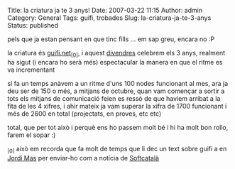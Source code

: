 Title: la criatura ja te 3 anys!
Date: 2007-03-22 11:15
Author: admin
Category: General
Tags: guifi, trobades
Slug: la-criatura-ja-te-3-anys
Status: published

pels que ja estan pensant en que tinc fills ... em sap greu, encara no :P

la criatura és <a href="http://guifi.net" target="_blank" rel="noopener">guifi.net</a><sub>\[0\]</sub>, i aquest <a href="http://guifi.net/ca/node/7838" target="_blank" rel="noopener">divendres</a> celebrem els 3 anys, realment ha sigut (i encara ho serà més) espectacular la manera en que el ritme es va incrementant

si fa un temps anàvem a un ritme d'uns 100 nodes funcionant al mes, ara ja deu ser de 150 o més, a mitjans de octubre, quan vam començar a sortir a tots els mitjans de comunicació feien es ressò de que havíem arribat a la fita de les 4 xifres, i ahir mateix ja vam superar la xifra de 1700 funcionant i més de 2600 en total (projectats, en proves, etc etc)

total, que per tot això i perquè ens ho passem molt bé i hi ha molt bon rollo, farem el sopar :)

<sub>\[0\]</sub> això em recorda que fa molt de temps que li dec un text sobre guifi a en <a href="http://www.softcatala.org/~jmas/bloc/index.php" target="_blank" rel="noopener">Jordi Mas</a> per enviar-ho com a notícia de [Softcatalà](http://www.softcatala.cat)
